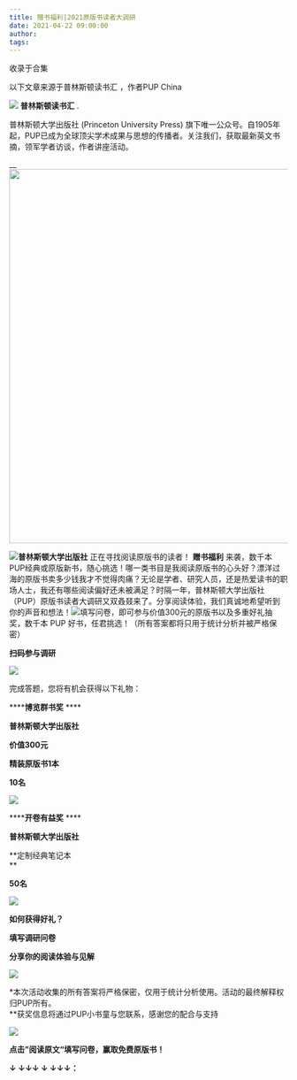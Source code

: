 ```yaml
---
title: 赠书福利|2021原版书读者大调研
date: 2021-04-22 09:00:00
author: 
tags: 
---
```



收录于合集

以下文章来源于普林斯顿读书汇 ，作者PUP China

![](/images/134/2.png) **普林斯顿读书汇** .

普林斯顿大学出版社 (Princeton University Press)
旗下唯一公众号。自1905年起，PUP已成为全球顶尖学术成果与思想的传播者。关注我们，获取最新英文书摘，领军学者访谈，作者讲座活动。

__<img src='/images/134/3.jpeg' width='677px' />

  

![](/images/134/4.jpeg)**普林斯顿大学出版社** 正在寻找阅读原版书的读者！ **赠书福利**
来袭，数千本PUP经典或原版新书，随心挑选！哪一类书目是我阅读原版书的心头好？漂洋过海的原版书卖多少钱我才不觉得肉痛？无论是学者、研究人员，还是热爱读书的职场人士，我还有哪些阅读偏好还未被满足？时隔一年，普林斯顿大学出版社（PUP）原版书读者大调研又双叒叕来了。分享阅读体验，我们真诚地希望听到你的声音和想法！![](/images/134/5.png)填写问卷，即可参与价值300元的原版书以及多重好礼抽奖，数千本
PUP 好书，任君挑选！（所有答案都将只用于统计分析并被严格保密）

 **扫码参与调研**

![](/images/134/6.jpeg)

完成答题，您将有机会获得以下礼物：  

 ******博览群书奖** ****

**普林斯顿大学出版社**

 **价值300元**

 **精装原版书1本**

 **10名**

![](/images/134/7.png)

  

 ******开卷有益奖** ****

  

**普林斯顿大学出版社**

 **定制经典笔记本  
**

 **50名**

![](/images/134/8.jpeg)

 **如何获得好礼？**

 **填写调研问卷**

 **分享你的阅读体验与见解**

![](/images/134/9.jpeg)

  

*本次活动收集的所有答案将严格保密，仅用于统计分析使用。活动的最终解释权归PUP所有。  
**获奖信息将通过PUP小书童与您联系，感谢您的配合与支持  

  

![](/images/134/10.png)  

  

 **点击”阅读原文“填写问卷，赢取免费原版书！**

 **↓ ↓↓↓ **↓ ↓↓↓：****

  

  

